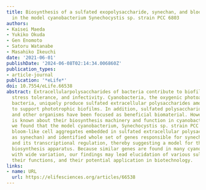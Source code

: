 ```yaml
---
title: Biosynthesis of a sulfated exopolysaccharide, synechan, and bloom formation
  in the model cyanobacterium Synechocystis sp. strain PCC 6803
authors:
- Kaisei Maeda
- Yukiko Okuda
- Gen Enomoto
- Satoru Watanabe
- Masahiko Ikeuchi
date: '2021-06-01'
publishDate: '2024-06-08T02:14:34.006860Z'
publication_types:
- article-journal
publication: '*eLife*'
doi: 10.7554/eLife.66538
abstract: Extracellularpolysaccharides of bacteria contribute to biofilm formation,
  stress tolerance, and infectivity. Cyanobacteria, the oxygenic photoautotrophic
  bacteria, uniquely produce sulfated extracellular polysaccharides among bacteria
  to support phototrophic biofilms. In addition, sulfated polysaccharides of cyanobacteria
  and other organisms have been focused as beneficial biomaterial. However, very little
  is known about their biosynthesis machinery and function in cyanobacteria. Here,
  we found that the model cyanobacterium, Synechocystis sp. strain PCC 6803, formed
  bloom-like cell aggregates embedded in sulfated extracellular polysaccharides (designated
  as synechan) and identified whole set of genes responsible for synechan biosynthesis
  and its transcriptional regulation, thereby suggesting a model for the synechan
  biosynthesis apparatus. Because similar genes are found in many cyanobacterial genomes
  with wide variation, our findings may lead elucidation of various sulfated polysaccharides,
  their functions, and their potential application in biotechnology.
links:
- name: URL
  url: https://elifesciences.org/articles/66538
---
```

